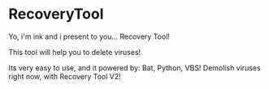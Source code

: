 # RecoveryTool
Yo, i'm ink and i present to you... Recovery Tool!

This tool will help you to delete viruses!

Its very easy to use, and it powered by: Bat, Python, VBS!
Demolish viruses right now, with Recovery Tool V2!
